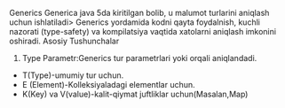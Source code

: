 Generics 
Generica java 5da kiritilgan bolib, u malumot turlarini aniqlash uchun ishlatiladi>
Generics yordamida kodni qayta foydalnish, kuchli  nazorati (type-safety) va kompilatsiya vaqtida xatolarni aniqlash imkonini oshiradi.
Asosiy Tushunchalar
1. Type Parametr:Generics tur parametrlari <T> yoki <E> orqali aniqlandadi.
 - T(Type)-umumiy tur uchun.
 - E (Element)-Kolleksiyaladagi elementlar uchun.
 - K(Key) va V(value)-kalit-qiymat juftliklar uchun(Masalan,Map)
 